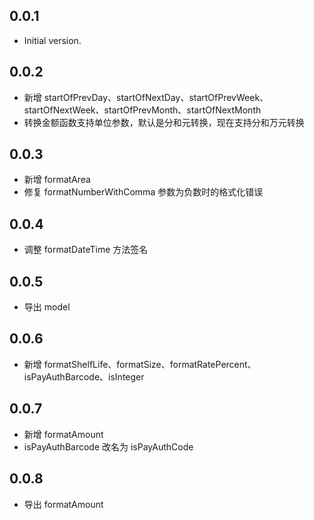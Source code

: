 ## 0.0.1

- Initial version.

## 0.0.2

- 新增 startOfPrevDay、startOfNextDay、startOfPrevWeek、startOfNextWeek、startOfPrevMonth、startOfNextMonth
- 转换金额函数支持单位参数，默认是分和元转换，现在支持分和万元转换

## 0.0.3

- 新增 formatArea
- 修复 formatNumberWithComma 参数为负数时的格式化错误

## 0.0.4

- 调整 formatDateTime 方法签名

## 0.0.5

- 导出 model

## 0.0.6

- 新增 formatShelfLife、formatSize、formatRatePercent、isPayAuthBarcode、isInteger

## 0.0.7

- 新增 formatAmount
- isPayAuthBarcode 改名为 isPayAuthCode

## 0.0.8

- 导出 formatAmount